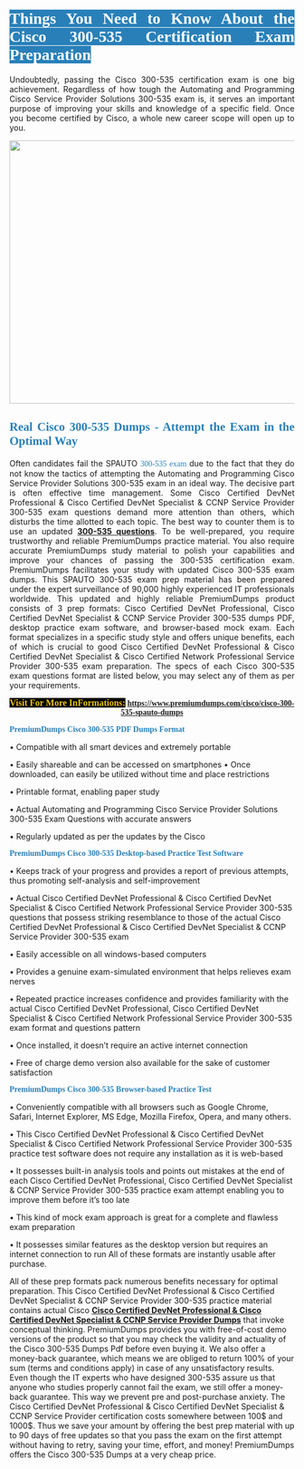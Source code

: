 <h1 style="text-align: justify;"><span style="color:#ffffff;"><span style="font-family:Georgia,serif;"><strong><span style="background-color:#2980b9;">Things You Need to Know About the Cisco 300-535 Certification Exam Preparation</span></strong></span></span></h1>

<p style="text-align: justify;">Undoubtedly, passing the Cisco 300-535 certification exam is one big achievement. Regardless of how tough the Automating and Programming Cisco Service Provider Solutions 300-535 exam is, it serves an important purpose of improving your skills and knowledge of a specific field. Once you become certified by Cisco, a whole new career scope will open up to you.</p>

<p style="text-align: center;"><a href="https://www.premiumdumps.com/cisco/cisco-300-535-spauto-dumps"><img alt="" src="https://i.imgur.com/KJGzbJ2.jpeg" style="width: 700px; height: 465px;" /></a></p>

<h2 style="text-align: justify;"><span style="color:#2980b9;"><span style="font-family:Georgia,serif;"><strong>Real Cisco 300-535 Dumps - Attempt the Exam in the Optimal Way</strong></span></span></h2>

<p style="text-align: justify;">Often candidates fail the SPAUTO <span style="color:#2980b9;"><span style="font-family:Georgia,serif;">300-535 exam<strong> </strong></span></span>due to the fact that they do not know the tactics of attempting the Automating and Programming Cisco Service Provider Solutions 300-535 exam in an ideal way. The decisive part is often effective time management. Some Cisco Certified DevNet Professional & Cisco Certified DevNet Specialist & CCNP Service Provider 300-535 exam questions demand more attention than others, which disturbs the time allotted to each topic. The best way to counter them is to use an updated <strong><a href="https://www.premiumdumps.com/cisco/cisco-300-535-spauto-dumps">300-535 questions</a></strong>. To be well-prepared, you require trustworthy and reliable PremiumDumps practice material. You also require accurate PremiumDumps study material to polish your capabilities and improve your chances of passing the 300-535 certification exam. PremiumDumps facilitates your study with updated Cisco 300-535 exam dumps. This SPAUTO 300-535 exam prep material has been prepared under the expert surveillance of 90,000 highly experienced IT professionals worldwide. This updated and highly reliable PremiumDumps product consists of 3 prep formats: Cisco Certified DevNet Professional, Cisco Certified DevNet Specialist & CCNP Service Provider 300-535 dumps PDF, desktop practice exam software, and browser-based mock exam. Each format specializes in a specific study style and offers unique benefits, each of which is crucial to good Cisco Certified DevNet Professional & Cisco Certified DevNet Specialist & Cisco Certified Network Professional Service Provider 300-535 exam preparation. The specs of each Cisco 300-535 exam questions format are listed below, you may select any of them as per your requirements.</p>

<p style="text-align: center;"><span style="font-family:Georgia,serif;"><strong><span style="font-size:16px;"><span style="color:#f1c40f;"><span style="background-color:#000000;">Visit For More InFormations:</span></span></span> <a href="https://www.premiumdumps.com/cisco/cisco-300-535-spauto-dumps">https://www.premiumdumps.com/cisco/cisco-300-535-spauto-dumps</a></strong></span></p>

<p><span style="color:#2980b9;"><span style="font-family:Georgia,serif;"><strong><strong><strong>PremiumDumps Cisco 300-535 PDF Dumps Format</strong></strong></strong></span></span></p>

<p>• Compatible with all smart devices and extremely portable</p>

<p>• Easily shareable and can be accessed on smartphones • Once downloaded, can easily be utilized without time and place restrictions</p>

<p>• Printable format, enabling paper study</p>

<p>• Actual Automating and Programming Cisco Service Provider Solutions 300-535 Exam Questions with accurate answers</p>

<p>• Regularly updated as per the updates by the Cisco</p>

<p><span style="color:#2980b9;"><span style="font-family:Georgia,serif;"><strong><strong><strong>PremiumDumps Cisco 300-535 Desktop-based Practice Test Software</strong></strong></strong></span></span></p>

<p>• Keeps track of your progress and provides a report of previous attempts, thus promoting self-analysis and self-improvement</p>

<p>• Actual Cisco Certified DevNet Professional & Cisco Certified DevNet Specialist & Cisco Certified Network Professional Service Provider 300-535 questions that possess striking resemblance to those of the actual Cisco Certified DevNet Professional & Cisco Certified DevNet Specialist & CCNP Service Provider 300-535 exam</p>

<p>• Easily accessible on all windows-based computers</p>

<p>• Provides a genuine exam-simulated environment that helps relieves exam nerves</p>

<p>• Repeated practice increases confidence and provides familiarity with the actual Cisco Certified DevNet Professional, Cisco Certified DevNet Specialist & Cisco Certified Network Professional Service Provider 300-535 exam format and questions pattern</p>

<p>• Once installed, it doesn’t require an active internet connection</p>

<p>• Free of charge demo version also available for the sake of customer satisfaction</p>

<p><span style="color:#2980b9;"><span style="font-family:Georgia,serif;"><strong><strong><strong>PremiumDumps Cisco 300-535 Browser-based Practice Test</strong></strong></strong></span></span></p>

<p>• Conveniently compatible with all browsers such as Google Chrome, Safari, Internet Explorer, MS Edge, Mozilla Firefox, Opera, and many others.</p>

<p>• This Cisco Certified DevNet Professional & Cisco Certified DevNet Specialist & Cisco Certified Network Professional Service Provider 300-535 practice test software does not require any installation as it is web-based</p>

<p>• It possesses built-in analysis tools and points out mistakes at the end of each Cisco Certified DevNet Professional, Cisco Certified DevNet Specialist & CCNP Service Provider 300-535 practice exam attempt enabling you to improve them before it’s too late</p>

<p>• This kind of mock exam approach is great for a complete and flawless exam preparation</p>

<p>• It possesses similar features as the desktop version but requires an internet connection to run All of these formats are instantly usable after purchase.</p>

<p>All of these prep formats pack numerous benefits necessary for optimal preparation. This Cisco Certified DevNet Professional & Cisco Certified DevNet Specialist & CCNP Service Provider 300-535 practice material contains actual Cisco <span style="color:#000000;"><strong><a href="https://www.premiumdumps.com/cisco/cisco-certified-devnet-professional-dumps">Cisco Certified DevNet Professional & Cisco Certified DevNet Specialist & CCNP Service Provider Dumps</a></strong></span> that invoke conceptual thinking. PremiumDumps provides you with free-of-cost demo versions of the product so that you may check the validity and actuality of the Cisco 300-535 Dumps Pdf before even buying it. We also offer a money-back guarantee, which means we are obliged to return 100% of your sum (terms and conditions apply) in case of any unsatisfactory results. Even though the IT experts who have designed 300-535 assure us that anyone who studies properly cannot fail the exam, we still offer a money-back guarantee. This way we prevent pre and post-purchase anxiety. The Cisco Certified DevNet Professional & Cisco Certified DevNet Specialist & CCNP Service Provider certification costs somewhere between 100$ and 1000$. Thus we save your amount by offering the best prep material with up to 90 days of free updates so that you pass the exam on the first attempt without having to retry, saving your time, effort, and money! PremiumDumps offers the Cisco 300-535 Dumps at a very cheap price.</p>
